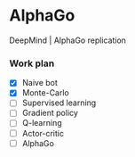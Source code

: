 # AlphaGo
DeepMind | AlphaGo replication

### Work plan
- [X] Naive bot
- [X] Monte-Carlo
- [ ] Supervised learning
- [ ] Gradient policy
- [ ] Q-learning
- [ ] Actor-critic
- [ ] AlphaGo

